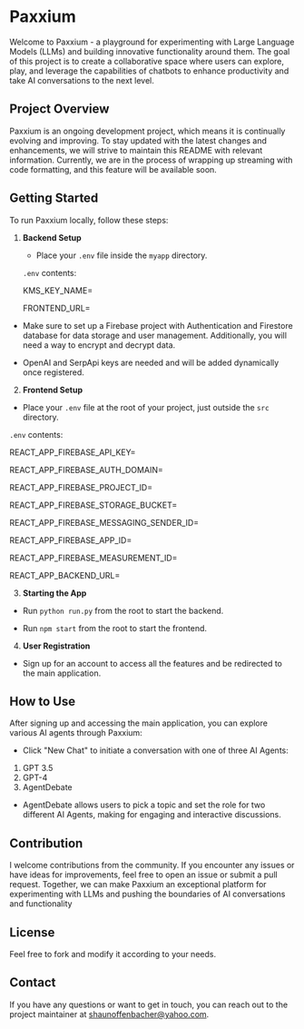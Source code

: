# Paxxium

Welcome to Paxxium - a playground for experimenting with Large Language Models (LLMs) and building innovative functionality around them. The goal of this project is to create a collaborative space where users can explore, play, and leverage the capabilities of chatbots to enhance productivity and take AI conversations to the next level.

## Project Overview

Paxxium is an ongoing development project, which means it is continually evolving and improving. To stay updated with the latest changes and enhancements, we will strive to maintain this README with relevant information. Currently, we are in the process of wrapping up streaming with code formatting, and this feature will be available soon.

## Getting Started

To run Paxxium locally, follow these steps:

1. **Backend Setup**

   - Place your `.env` file inside the `myapp` directory.

   `.env` contents:

    KMS_KEY_NAME=

    FRONTEND_URL=


  - Make sure to set up a Firebase project with Authentication and Firestore database for data storage and    user management. Additionally, you will need a way to encrypt and decrypt data.

- OpenAI and SerpApi keys are needed and will be added dynamically once registered.

2. **Frontend Setup**

- Place your `.env` file at the root of your project, just outside the `src` directory.

`.env` contents:

  REACT_APP_FIREBASE_API_KEY=

  REACT_APP_FIREBASE_AUTH_DOMAIN=

  REACT_APP_FIREBASE_PROJECT_ID=

  REACT_APP_FIREBASE_STORAGE_BUCKET=

  REACT_APP_FIREBASE_MESSAGING_SENDER_ID=

  REACT_APP_FIREBASE_APP_ID=

  REACT_APP_FIREBASE_MEASUREMENT_ID=

  REACT_APP_BACKEND_URL=


3. **Starting the App**

- Run `python run.py` from the root to start the backend.

- Run `npm start` from the root to start the frontend.

4. **User Registration**

- Sign up for an account to access all the features and be redirected to the main application.

## How to Use

After signing up and accessing the main application, you can explore various AI agents through Paxxium:

- Click "New Chat" to initiate a conversation with one of three AI Agents:
1. GPT 3.5
2. GPT-4
3. AgentDebate

- AgentDebate allows users to pick a topic and set the role for two different AI Agents, making for engaging and interactive discussions.

## Contribution

I welcome contributions from the community. If you encounter any issues or have ideas for improvements, feel free to open an issue or submit a pull request. Together, we can make Paxxium an exceptional platform for experimenting with LLMs and pushing the boundaries of AI conversations and functionality

## License

Feel free to fork and modify it according to your needs.

## Contact

If you have any questions or want to get in touch, you can reach out to the project maintainer at [shaunoffenbacher@yahoo.com](mailto:email@shaunoffenbacher@yahoo.com).




